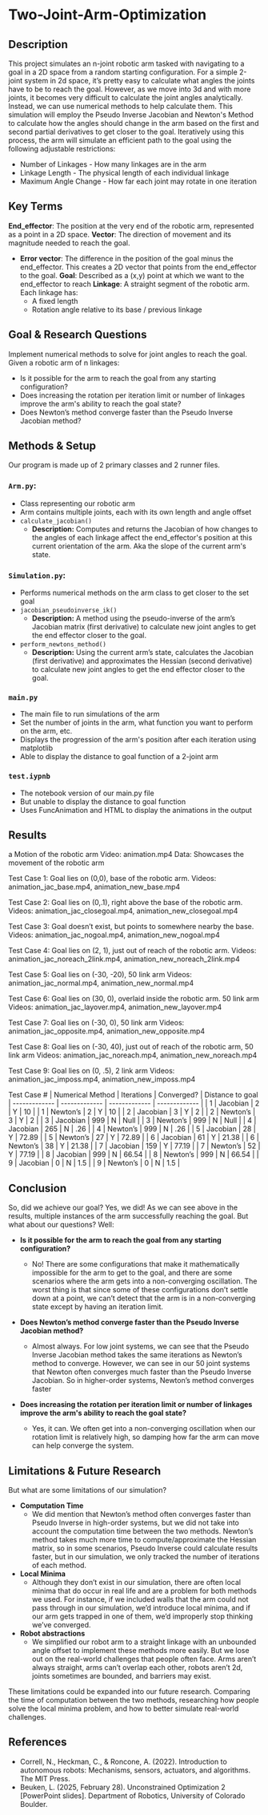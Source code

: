 # Two-Joint-Arm-Optimization

## Description
This project simulates an n-joint robotic arm tasked with navigating to a goal in a 2D space from a random starting configuration.
For a simple 2-joint system in 2d space, it’s pretty easy to calculate what angles the joints have to be to reach the goal. However, as we move into 3d and with more joints, it becomes very difficult to calculate the joint angles analytically. Instead, we can use numerical methods to help calculate them.
This simulation will employ the Pseudo Inverse Jacobian and Newton's Method to calculate how the angles should change in the arm based on the first and second partial derivatives to get closer to the goal.
Iteratively using this process, the arm will simulate an efficient path to the goal using the following adjustable restrictions:
* Number of Linkages - How many linkages are in the arm
* Linkage Length - The physical length of each individual linkage
* Maximum Angle Change - How far each joint may rotate in one iteration

## Key Terms
**End_effector**: The position at the very end of the robotic arm, represented as a point in a 2D space.
**Vector**: The direction of movement and its magnitude needed to reach the goal.
* **Error vector**: The difference in the position of the goal minus the end_effector. This creates a 2D vector that points from the end_effector to the goal.
**Goal**: Described as a (x,y) point at which we want to the end_effector to reach
**Linkage**: A straight segment of the robotic arm. Each linkage has:
   * A fixed length
   * Rotation angle relative to its base / previous linkage

## Goal & Research Questions
Implement numerical methods to solve for joint angles to reach the goal.
Given a robotic arm of n linkages:
* Is it possible for the arm to reach the goal from any starting configuration?
* Does increasing the rotation per iteration limit or number of linkages improve the arm's ability to reach the goal state?
* Does Newton’s method converge faster than the Pseudo Inverse Jacobian method?

## Methods & Setup
Our program is made up of 2 primary classes and 2 runner files. 
### ```Arm.py```:
* Class representing our robotic arm
* Arm contains multiple joints, each with its own length and angle offset
* ```calculate_jacobian()```
   * **Description:** Computes and returns the Jacobian of how changes to the angles of each linkage affect the end_effector's position at this current orientation of the arm. Aka the slope of the current arm's state.

### ```Simulation.py```:
* Performs numerical methods on the arm class to get closer to the set goal
* ```jacobian_pseudoinverse_ik()```
   * **Description:** A method using the pseudo-inverse of the arm’s Jacobian matrix (first derivative) to calculate new joint angles to get the end effector closer to the goal.
* ```perform_newtons_method()```
   * **Description:** Using the current arm’s state, calculates the Jacobian (first derivative) and approximates the Hessian (second derivative) to calculate new joint angles to get the end effector closer to the goal.	


### ```main.py``` 
* The main file to run simulations of the arm
* Set the number of joints in the arm, what function you want to perform on the arm, etc.
* Displays the progression of the arm's position after each iteration using matplotlib
* Able to display the distance to goal function of a 2-joint arm

### ```test.iypnb```
* The notebook version of our main.py file
* But unable to display the distance to goal function
* Uses FuncAnimation and HTML to display the animations in the output

## Results
a
Motion of the robotic arm
Video: animation.mp4
Data: Showcases the movement of the robotic arm

Test Case 1: Goal lies on (0,0), base of the robotic arm.
Videos: animation_jac_base.mp4, animation_new_base.mp4

Test Case 2: Goal lies on (0,.1), right above the base of the robotic arm.
Videos: animation_jac_closegoal.mp4, animation_new_closegoal.mp4

Test Case 3: Goal doesn’t exist, but points to somewhere nearby the base.
Videos: animation_jac_nogoal.mp4, animation_new_nogoal.mp4

Test Case 4: Goal lies on (2, 1), just out of reach of the robotic arm.
Videos: animation_jac_noreach_2link.mp4, animation_new_noreach_2link.mp4

Test Case 5: Goal lies on (-30, -20), 50 link arm
Videos: animation_jac_normal.mp4, animation_new_normal.mp4

Test Case 6: Goal lies on (30, 0), overlaid inside the robotic arm. 50 link arm
Videos: animation_jac_layover.mp4, animation_new_layover.mp4

Test Case 7: Goal lies on (-30, 0), 50 link arm
Videos: animation_jac_opposite.mp4, animation_new_opposite.mp4

Test Case 8: Goal lies on (-30, 40), just out of reach of the robotic arm, 50 link arm
Videos: animation_jac_noreach.mp4, animation_new_noreach.mp4

Test Case 9: Goal lies on (0, .5), 2 link arm
Videos: animation_jac_imposs.mp4, animation_new_imposs.mp4

Test Case # | Numerical Method | Iterations | Converged? | Distance to goal
| ------------- | ------------- | ------------- | ------------- |
| 1 | Jacobian  | 2 | Y | 10 |
| 1 | Newton’s  | 2 | Y | 10 |
| 2 | Jacobian  | 3 | Y | 2 | 
| 2 | Newton’s  | 3 | Y | 2 | 
| 3 | Jacobian  | 999 | N | Null |
| 3 | Newton’s  | 999 | N | Null |
| 4 | Jacobian  | 265 | N | .26 |
| 4 | Newton’s  | 999 | N | .26 |
| 5 | Jacobian  | 28 | Y | 72.89 |
| 5 | Newton’s  | 27 | Y | 72.89 |
| 6 | Jacobian  | 61 | Y | 21.38 |
| 6 | Newton’s  | 38 | Y | 21.38 |
| 7 | Jacobian  | 159 | Y | 77.19 |
| 7 | Newton’s  | 52 | Y | 77.19 |
| 8 | Jacobian  | 999 | N | 66.54 |
| 8 | Newton’s  | 999 | N | 66.54 |
| 9 | Jacobian  | 0 | N | 1.5 |
| 9 | Newton’s  | 0 | N | 1.5 |


## Conclusion
So, did we achieve our goal? Yes, we did! As we can see above in the results, multiple instances of the arm successfully reaching the goal.
But what about our questions? Well:
* **Is it possible for the arm to reach the goal from any starting configuration?**
   * No! There are some configurations that make it mathematically impossible for the arm to get to the goal, and there are some scenarios where the arm gets into a non-converging oscillation. The worst thing is that since some of these configurations don’t settle down at a point, we can’t detect that the arm is in a non-converging state except by having an iteration limit.
     
* **Does Newton’s method converge faster than the Pseudo Inverse Jacobian method?**
   * Almost always. For low joint systems, we can see that the Pseudo Inverse Jacobian method takes the same iterations as Newton’s method to converge. However, we can see in our 50 joint systems that Newton often converges much faster than the Pseudo Inverse Jacobian. So in higher-order systems, Newton’s method converges faster
     
* **Does increasing the rotation per iteration limit or number of linkages improve the arm's ability to reach the goal state?**
   * Yes, it can. We often get into a non-converging oscillation when our rotation limit is relatively high, so damping how far the arm can move can help converge the system.

## Limitations & Future Research
But what are some limitations of our simulation?
   * **Computation Time**
      * We did mention that Newton’s method often converges faster than Pseudo Inverse in high-order systems, but we did not take into account the computation time between the two methods. Newton’s method takes much more time to compute/approximate the Hessian matrix, so in some scenarios, Pseudo Inverse could calculate results faster, but in our simulation, we only tracked the number of iterations of each method.
   * **Local Minima**
      * Although they don’t exist in our simulation, there are often local minima that do occur in real life and are a problem for both methods we used. For instance, if we included walls that the arm could not pass through in our simulation, we’d introduce local minima, and if our arm gets trapped in one of them, we’d improperly stop thinking we’ve converged.
   * **Robot abstractions**
      * We simplified our robot arm to a straight linkage with an unbounded angle offset to implement these methods more easily. But we lose out on the real-world challenges that people often face. Arms aren’t always straight, arms can’t overlap each other, robots aren’t 2d, joints sometimes are bounded, and barriers may exist.  

These limitations could be expanded into our future research. Comparing the time of computation between the two methods, researching how people solve the local minima problem, and how to better simulate real-world challenges.

## References
* Correll, N., Heckman, C., & Roncone, A. (2022). Introduction to autonomous robots: Mechanisms, sensors, actuators, and algorithms. The MIT Press.
* Beuken, L. (2025, February 28). Unconstrained Optimization 2 [PowerPoint slides]. Department of Robotics, University of Colorado Boulder. 

